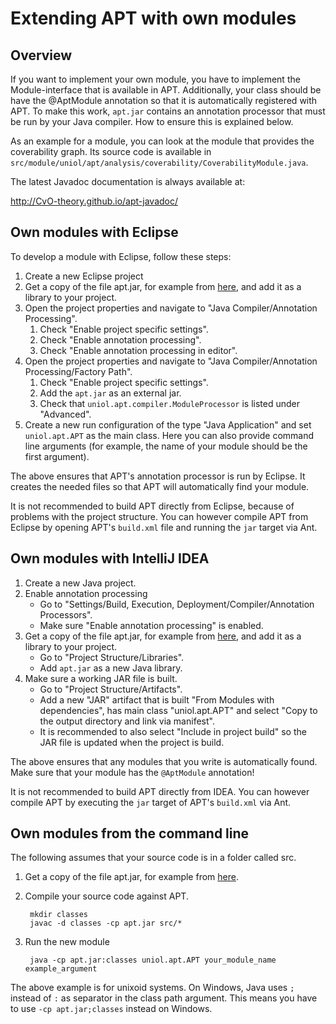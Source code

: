 Extending APT with own modules
==============================

Overview
--------

If you want to implement your own module, you have to implement the
Module-interface that is available in APT. Additionally, your class should be
have the @AptModule annotation so that it is automatically registered with APT.
To make this work, `apt.jar` contains an annotation processor that must be run
by your Java compiler. How to ensure this is explained below.

As an example for a module, you can look at the module that provides the
coverability graph. Its source code is available in
`src/module/uniol/apt/analysis/coverability/CoverabilityModule.java`.

The latest Javadoc documentation is always available at:

http://CvO-theory.github.io/apt-javadoc/

Own modules with Eclipse
------------------------

To develop a module with Eclipse, follow these steps:

1. Create a new Eclipse project
2. Get a copy of the file apt.jar, for example from
   [here](http://cvo-theory.github.io/apt-javadoc/apt.jar), and add it as a
   library to your project.
3. Open the project properties and navigate to "Java Compiler/Annotation
   Processing".
   1. Check "Enable project specific settings".
   2. Check "Enable annotation processing".
   3. Check "Enable annotation processing in editor".
4. Open the project properties and navigate to "Java Compiler/Annotation
   Processing/Factory Path".
   1. Check "Enable project specific settings".
   2. Add the `apt.jar` as an external jar.
   3. Check that `uniol.apt.compiler.ModuleProcessor` is listed under "Advanced".
5. Create a new run configuration of the type "Java Application" and set
   `uniol.apt.APT` as the main class. Here you can also provide command line
   arguments (for example, the name of your module should be the first
   argument).

The above ensures that APT's annotation processor is run by Eclipse. It creates
the needed files so that APT will automatically find your module.

It is not recommended to build APT directly from Eclipse, because of problems
with the project structure. You can however compile APT from Eclipse by
opening APT's `build.xml` file and running the `jar` target via Ant.

Own modules with IntelliJ IDEA
------------------------------

1. Create a new Java project.
2. Enable annotation processing
   * Go to "Settings/Build, Execution, Deployment/Compiler/Annotation
     Processors".
   * Make sure "Enable annotation processing" is enabled.
3. Get a copy of the file apt.jar, for example from
   [here](http://cvo-theory.github.io/apt-javadoc/apt.jar), and add it as a
   library to your project.
   * Go to "Project Structure/Libraries".
   * Add `apt.jar` as a new Java library.
4. Make sure a working JAR file is built.
   * Go to "Project Structure/Artifacts".
   * Add a new "JAR" artifact that is built "From Modules with dependencies",
     has main class "uniol.apt.APT" and select "Copy to the output directory and
     link via manifest".
   * It is recommended to also select "Include in project build" so the JAR
     file is updated when the project is build.

The above ensures that any modules that you write is automatically found. Make
sure that your module has the `@AptModule` annotation!

It is not recommended to build APT directly from IDEA. You can however compile
APT by executing the `jar` target of APT's `build.xml` via Ant.

Own modules from the command line
---------------------------------

The following assumes that your source code is in a folder called src.

1. Get a copy of the file apt.jar, for example from
   [here](http://cvo-theory.github.io/apt-javadoc/apt.jar).
2. Compile your source code against APT.

        mkdir classes
        javac -d classes -cp apt.jar src/*

3. Run the new module

        java -cp apt.jar:classes uniol.apt.APT your_module_name example_argument

The above example is for unixoid systems. On Windows, Java uses `;` instead of
`:` as separator in the class path argument. This means you have to use `-cp
apt.jar;classes` instead on Windows.
